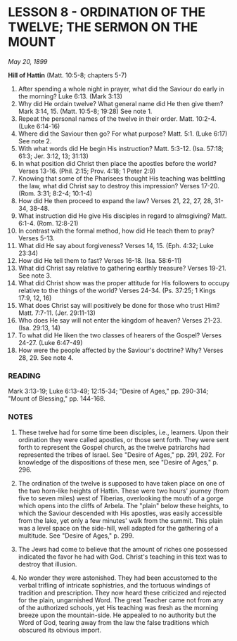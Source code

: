 # LESSON 8 - ORDINATION OF THE TWELVE; THE SERMON ON THE MOUNT

*May 20, 1899*

**Hill of Hattin**
(Matt. 10:5-8; chapters 5-7)

1. After spending a whole night in prayer, what did the Saviour do early in the morning? Luke 6:13. (Mark 3:13)
2. Why did He ordain twelve? What general name did He then give them? Mark 3:14, 15. (Matt. 10:5-8; 19:28) See note 1.
3. Repeat the personal names of the twelve in their order. Matt. 10:2-4. (Luke 6:14-16)
4. Where did the Saviour then go? For what purpose? Matt. 5:1. (Luke 6:17) See note 2.
5. With what words did He begin His instruction? Matt. 5:3-12. (Isa. 57:18; 61:3; Jer. 3:12, 13; 31:13)
6. In what position did Christ then place the apostles before the world? Verses 13-16. (Phil. 2:15; Prov. 4:18; 1 Peter 2:9)
7. Knowing that some of the Pharisees thought His teaching was belittling the law, what did Christ say to destroy this impression? Verses 17-20. (Rom. 3:31; 8:2-4; 10:1-4)
8. How did He then proceed to expand the law? Verses 21, 22, 27, 28, 31-34, 38-48.
9. What instruction did He give His disciples in regard to almsgiving? Matt. 6:1-4. (Rom. 12:8-21)
10. In contrast with the formal method, how did He teach them to pray? Verses 5-13.
11. What did He say about forgiveness? Verses 14, 15. (Eph. 4:32; Luke 23:34)
12. How did He tell them to fast? Verses 16-18. (Isa. 58:6-11)
13. What did Christ say relative to gathering earthly treasure? Verses 19-21. See note 3.
14. What did Christ show was the proper attitude for His followers to occupy relative to the things of the world? Verses 24-34. (Ps. 37:25; 1 Kings 17:9, 12, 16)
15. What does Christ say will positively be done for those who trust Him? Matt. 7:7-11. (Jer. 29:11-13)
16. Who does He say will not enter the kingdom of heaven? Verses 21-23. (Isa. 29:13, 14)
17. To what did He liken the two classes of hearers of the Gospel? Verses 24-27. (Luke 6:47-49)
18. How were the people affected by the Saviour's doctrine? Why? Verses 28, 29. See note 4.

### READING
Mark 3:13-19; Luke 6:13-49; 12:15-34; "Desire of Ages," pp. 290-314; "Mount of Blessing," pp. 144-168.

### NOTES

1. These twelve had for some time been disciples, i.e., learners. Upon their ordination they were called apostles, or those sent forth. They were sent forth to represent the Gospel church, as the twelve patriarchs had represented the tribes of Israel. See "Desire of Ages," pp. 291, 292. For knowledge of the dispositions of these men, see "Desire of Ages," p. 296.

2. The ordination of the twelve is supposed to have taken place on one of the two horn-like heights of Hattin. These were two hours' journey (from five to seven miles) west of Tiberias, overlooking the mouth of a gorge which opens into the cliffs of Arbela. The "plain" below these heights, to which the Saviour descended with His apostles, was easily accessible from the lake, yet only a few minutes' walk from the summit. This plain was a level space on the side-hill, well adapted for the gathering of a multitude. See "Desire of Ages," p. 299.

3. The Jews had come to believe that the amount of riches one possessed indicated the favor he had with God. Christ's teaching in this text was to destroy that illusion.

4. No wonder they were astonished. They had been accustomed to the verbal trifling of intricate sophistries, and the tortuous windings of tradition and prescription. They now heard these criticized and rejected for the plain, ungarnished Word. The great Teacher came not from any of the authorized schools, yet His teaching was fresh as the morning breeze upon the mountain-side. He appealed to no authority but the Word of God, tearing away from the law the false traditions which obscured its obvious import.